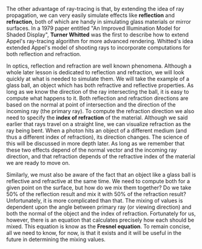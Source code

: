 The other advantage of ray-tracing is that, by extending the idea of ray propagation, we can very easily simulate effects like **reflection** and **refraction**, both of which are handy in simulating glass materials or mirror surfaces. In a 1979 paper entitled "An Improved Illumination Model for Shaded Display", **Turner Whitted** was the first to describe how to extend Appel's ray-tracing algorithm for more advanced rendering. Whitted's idea extended Appel's model of shooting rays to incorporate computations for both reflection and refraction.


In optics, reflection and refraction are well known phenomena. Although a whole later lesson is dedicated to reflection and refraction, we will look quickly at what is needed to simulate them. We will take the example of a glass ball, an object which has both refractive and reflective properties. As long as we know the direction of the ray intersecting the ball, it is easy to compute what happens to it. Both reflection and refraction directions are based on the normal at point of intersection and the direction of the incoming ray (the primary ray). To compute the refraction direction we also need to specify the **index of refraction** of the material. Although we said earlier that rays travel on a straight line, we can visualize refraction as the ray being bent. When a photon hits an object of a different medium (and thus a different index of refraction), its direction changes. The science of this will be discussed in more depth later. As long as we remember that these two effects depend of the normal vector and the incoming ray direction, and that refraction depends of the refractive index of the material we are ready to move on.

Similarly, we must also be aware of the fact that an object like a glass ball is reflective and refractive at the same time. We need to compute both for a given point on the surface, but how do we mix them together? Do we take 50% of the reflection result and mix it with 50% of the refraction result? Unfortunately, it is more complicated than that. The mixing of values is dependent upon the angle between primary ray (or viewing direction) and both the normal of the object and the index of refraction. Fortunately for us, however, there is an equation that calculates precisely how each should be mixed. This equation is know as the **Fresnel equation**. To remain concise, all we need to know, for now, is that it exists and it will be useful in the future in determining the mixing values.
